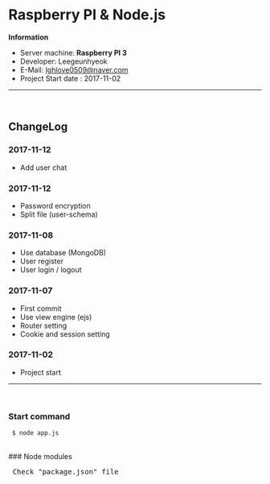 # Raspberry PI & Node.js

**Information**
- Server machine: **Raspberry PI 3**
- Developer: Leegeunhyeok
- E-Mail: lghlove0509@naver.com
- Project Start date : 2017-11-02
---
<br>  

## ChangeLog

### 2017-11-12
* Add user chat 


### 2017-11-12
* Password encryption
* Split file (user-schema) 


### 2017-11-08
* Use database (MongoDB)
* User register
* User login / logout


### 2017-11-07
* First commit
* Use view engine (ejs)
* Router setting
* Cookie and session setting


### 2017-11-02
* Project start
	
---
<br>
  
### Start command 
<pre><code> $ node app.js </code></pre>

<br>
### Node modules
<pre> Check "package.json" file </pre>